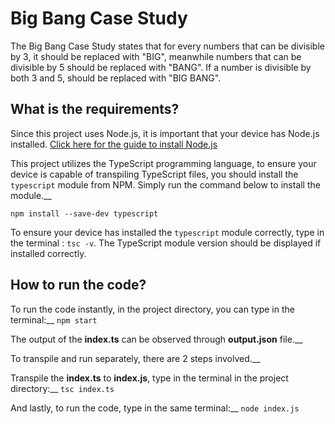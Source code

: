 # Big Bang Case Study

The Big Bang Case Study states that for every numbers that can be divisible by 3, it should be replaced with "BIG", meanwhile numbers that can be divisible by 5 should be replaced with "BANG". If a number is divisible by both 3 and 5, should be replaced with "BIG BANG".

## What is the requirements?

Since this project uses Node.js, it is important that your device has Node.js installed. [Click here for the guide to install Node.js](https://nodejs.org/en/download/package-manager)

This project utilizes the TypeScript programming language, to ensure your device is capable of transpiling TypeScript files, you should install the `typescript` module from NPM. Simply run the command below to install the module.__

`npm install --save-dev typescript`

To ensure your device has installed the `typescript` module correctly, type in the terminal : `tsc -v`. The TypeScript module version should be displayed if installed correctly.

## How to run the code?

To run the code instantly, in the project directory, you can type in the terminal:__
`npm start`

The output of the __index.ts__ can be observed through __output.json__ file.__

To transpile and run separately, there are 2 steps involved.__

Transpile the __index.ts__ to __index.js__, type in the terminal in the project directory:__
`tsc index.ts`

And lastly, to run the code, type in the same terminal:__
`node index.js`